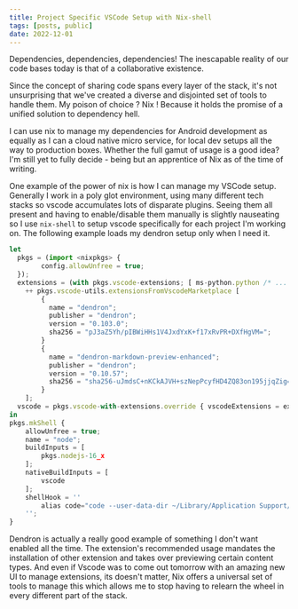 ```yaml
---
title: Project Specific VSCode Setup with Nix-shell
tags: [posts, public]
date: 2022-12-01
---
```


<span class="firstcharacter">D</span>ependencies, dependencies, dependencies! The inescapable reality of our code bases today is that of a collaborative existence.

Since the concept of sharing code spans every layer of the stack, it's not unsurprising that we've created a diverse and disjointed set of tools to handle them. My poison of choice ? Nix ! Because it holds the promise of a unified solution to dependency hell.

I can use nix to manage my dependencies for Android development as equally as I can a cloud native micro service, for local dev setups all the way to production boxes. Whether the full gamut of usage is a good idea? I'm still yet to fully decide - being but an apprentice of Nix as of the time of writing.

One example of the power of nix is how I can manage my VSCode setup. Generally I work in a poly glot environment, using many different tech stacks so vscode accumulates lots of disparate plugins. Seeing them all present and having to enable/disable them manually is slightly nauseating so I use `nix-shell` to setup vscode specifically for each project I'm working on. The following example loads my dendron setup only when I need it.

```js
let
  pkgs = (import <nixpkgs> {
        config.allowUnfree = true;
  });
  extensions = (with pkgs.vscode-extensions; [ ms-python.python /* ... */ ])
	++ pkgs.vscode-utils.extensionsFromVscodeMarketplace [
		{
		  name = "dendron";
		  publisher = "dendron";
		  version = "0.103.0";
		  sha256 = "pJ3aZ5Yh/pIBWiHHs1V4JxdYxK+f17xRvPR+DXfHgVM=";
		}
		{
		  name = "dendron-markdown-preview-enhanced";
		  publisher = "dendron";
		  version = "0.10.57";
		  sha256 = "sha256-uJmdsC+nKCkAJVH+szNepPcyfHD4ZQ83on195jjqZig=";
		}
    ];
  vscode = pkgs.vscode-with-extensions.override { vscodeExtensions = extensions; };
in
pkgs.mkShell {
    allowUnfree = true;
    name = "node";
    buildInputs = [
        pkgs.nodejs-16_x
    ];
    nativeBuildInputs = [
	    vscode
    ];
    shellHook = ''
        alias code="code --user-data-dir ~/Library/Application Support/code/user/PROJECT_NAME"
    '';
}
```

Dendron is actually a really good example of something I don't want enabled all the time. The extension's recommended usage mandates the installation of other extension and takes over previewing certain content types. And even if Vscode was to come out tomorrow with an amazing new UI to manage extensions, its doesn't matter, Nix offers a universal set of tools to manage this which allows me to stop having to relearn the wheel in every different part of the stack.



